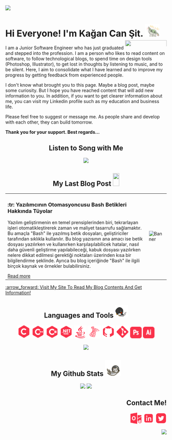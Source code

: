 <!-- BANNER IMAGE -->
<img src="https://github.com/KaganCanSit/KaganCanSit/blob/master/ImageFiles/Gif/Github%20Banner.gif">

<!-- HEADER AND ABOUT ME -->
<div align="left" class="header">
      <h1>
            Hi Everyone! I'm Kağan Can Şit.
            <img src="https://github.com/KaganCanSit/KaganCanSit/blob/master/ImageFiles/Gif/baby-yoda-so-cute.gif" height="40px" width="45px"/>
            <img align="right" src="https://komarev.com/ghpvc/?username=kagancansit&color=fa324b&style=for-the-badge" height="23px" width="130px" /> <!-- Since 24 - Jun 22 -->
      </h1>
 </div>
<div class="about_me">
<p> I am a Junior Software Engineer who has just graduated and stepped into the profession. I am a person who likes to read content on software, to follow technological blogs, to spend time on design tools (Photoshop, Illustrator), to get lost in thoughts by listening to music, and to be silent. Here, I aim to consolidate what I have learned and to improve my progress by getting feedback from experienced people. </p>

<p>I don't know what brought you to this page. Maybe a blog post, maybe some curiosity. But I hope you have reached content that will add new information to you. In addition, if you want to get clearer information about me, you can visit my Linkedin profile such as my education and business life.</p>

<p>Please feel free to suggest or message me. As people share and develop with each other, they can build tomorrow.</p>
<p><b>Thank you for your support. Best regards...</b></p>    
</div>

<!-- SONG -->
<div align="center" class="sound">   
  <h2>Listen to Song with Me</h2>
  <img src="https://spotify-recently-played-readme.vercel.app/api?user=qtc2yjlwvav1a9frts9pz9h73&count=1" width="400px"/>
</div>

<!-- BLOG POST -->
<h2 align="center"> My Last Blog Post <img src="https://media2.giphy.com/media/XHp04JU3R4SSkpTcbq/giphy.gif?cid=ecf05e47eg18pw9oeocck9umagbdz3i6ewz57wl9ks1assb6&rid=giphy.gif&ct=s" width="20" height="40"/> </h2>

<!-- Table Blog -->
<table>
      <tr>
        <td>
          <h3>:tr: Yazılımcının Otomasyoncusu Bash Betikleri Hakkında Tüyolar</h3>
          <p>Yazılım geliştirmenin en temel prensiplerinden biri, tekrarlayan işleri otomatikleştirerek zaman ve maliyet
                tasarrufu sağlamaktır. Bu amaçla "Bash" ile yazılmış betik dosyaları, geliştiriciler tarafından sıklıkla kullanılır.
                Bu blog yazısının ana amacı ise betik dosyası yazılırken ve kullanırken karşılaşılabilicek hatalar, nasıl
                daha güvenli geliştirme yapılabileceği, kabuk dosyası yazılırken nelere dikkat edilmesi gerektiği noktaları üzerinden kısa bir bilgilendirme
                şeklinde. Ayrıca bu blog içeriğinde "Bash" ile ilgili birçok kaynak ve örnekler bulabilirsiniz. </p>
          <a href="https://kagancansit.github.io/pages/blogs/07.C++_Ile_Gelistirme_Yapilirken_Neden_new_Kullanimi_En_Aza_Indirgenmeli.html">Read more</a>
        </td>
        <td>
          <img src="https://kagancansit.github.io/images/blogs/yazilimcinin_otomasyoncusu_bash_betikleri_hakkinda_tuyolar/header_image.png" alt="Banner" width="1200px">
        </td>
      </tr>
</table>
<a href="https://kagancansit.github.io/index.html">:arrow_forward: Visit My Site To Read My Blog Contents And Get Information!</a>

<!-- LANGUAGE AND TOOLS -->
<div align="center" class="tools">   
  <h2>Languages and Tools
    <img src="https://github.com/KaganCanSit/KaganCanSit/blob/master/ImageFiles/Gif/laptop.gif" width="40" height="40"/>
  </h2>  
  <img src="https://github.com/KaganCanSit/KaganCanSit/blob/master/ImageFiles/Image/C_New.png" alt="C" width="40" height="42"/>
  <img src="https://github.com/KaganCanSit/KaganCanSit/blob/master/ImageFiles/Image/C%2B%2B.png" alt="C++" width="40" height="40"/>
  <img src="https://github.com/KaganCanSit/KaganCanSit/blob/master/ImageFiles/Image/C%23.png" alt "C#" width="40" height="40"/>
  <img src="https://github.com/KaganCanSit/KaganCanSit/blob/master/ImageFiles/Image/.NET%20Core.png" alt=".NET Core" width="40" height="40"/>
  <img src="https://github.com/KaganCanSit/KaganCanSit/blob/master/ImageFiles/Image/Java.png" alt="Java" width="40" height="40" />
  <img src="https://github.com/KaganCanSit/KaganCanSit/blob/master/ImageFiles/Image/SQL.png" alt="MSQL_Language" width="40" height="40"/>
  <img src="https://github.com/KaganCanSit/KaganCanSit/blob/master/ImageFiles/Image/Git.png" alt="Github" width="40" height="40"/>
  <img src="https://github.com/KaganCanSit/KaganCanSit/blob/master/ImageFiles/Image/git2.png" alt="Git" width="40" height="40"/>
  <img src="https://github.com/KaganCanSit/KaganCanSit/blob/master/ImageFiles/Image/Photoshop.png" alt="Photoshop" width="36" height="36"/>
  <img src="https://github.com/KaganCanSit/KaganCanSit/blob/master/ImageFiles/Image/Illustrator.png" alt="Illustrator" width="36" height="36"/><br><br>
  <img src="https://github-readme-stats.vercel.app/api/top-langs/?username=kagancansit&hide=html,css,shaderlab,kotlin,hlsl&layout=compact&theme=radical">
</div>

<!-- GİHUB STATS -->
<div align="center" class="github_stats">
  <h2> My Github Stats <img src="https://github.com/KaganCanSit/KaganCanSit/blob/master/ImageFiles/Gif/Cat.gif" width="50" height="50"/> </h2>
  <img src="https://github-readme-streak-stats.herokuapp.com/?user=kagancansit&show_icons=true&locale=en&layout=compact&theme=radical&line_height=0" width="400px"/>
  <img src="https://github-readme-stats.vercel.app/api?username=kagancansit&show_icons=true&theme=radical" width="400px"><br>
  <!--<img src="https://activity-graph.herokuapp.com/graph?username=kagancansit&theme=redical" width="800px">-->
</div>

<!-- CONTACT ME -->
<div align="right" class="connect">
  <h2>Contact Me!</h2>
  <a href="mailto:kagancansit@hotmail.com" target="blank"><img align="center" src="https://github.com/KaganCanSit/KaganCanSit/blob/master/ImageFiles/SocialMediaPng/Outlook.png" alt="@kagancansit" width="35" height="35" /></a>
  <a href="https://linkedin.com/in/kagancansit" target="blank"><img align="center" src="https://github.com/KaganCanSit/KaganCanSit/blob/master/ImageFiles/SocialMediaPng/Linked.png" alt="kagancansit" width="35" height="35" /></a>
  <a href="https://twitter.com/kagancansit" target="blank"><img align="center" src="https://github.com/KaganCanSit/KaganCanSit/blob/master/ImageFiles/SocialMediaPng/Twitter.png" alt="kagancansit" width="35" height="35" /></a>
  <!--<a href="https://www.instagram.com/kagancansit" target="blank"><img align="center" src="https://github.com/KaganCanSit/KaganCanSit/blob/master/ImageFiles/SocialMediaPng/Instagram.png" alt="kagancansit" width="35" height="35" /></a>
  <a href="https://www.behance.net/kagancansit" target="blank"><img align="center" src="https://github.com/KaganCanSit/KaganCanSit/blob/master/ImageFiles/SocialMediaPng/Behance.png" alt="kagancansit" width="35" height="35" /></a>-->
</div>

<div>
      <br>
                  <img align="right" src="https://img.shields.io/github/last-commit/KaganCanSit/KaganCanSit/master?label=Last%20updated&style=flat&color=fa324b" height="auto" width="auto"/>
</div>
